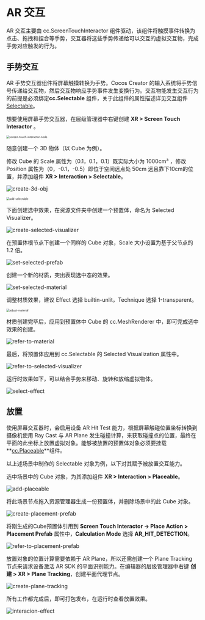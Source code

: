 # AR 交互

AR 交互主要由 cc.ScreenTouchInteractor 组件驱动，该组件将触摸事件转换为点击、拖拽和捏合等手势，交互器将这些手势传递给可以交互的虚拟交互物，完成手势对应触发的行为。

## 手势交互

AR 手势交互器组件将屏幕触摸转换为手势。Cocos Creator 的输入系统将手势信号传递给交互物，然后交互物响应手势事件发生变换行为。交互物能发生交互行为的前提是必须绑定**cc.Selectable** 组件，关于此组件的属性描述详见交互组件 [Selectable](component.md#Selectable)。

想要使用屏幕手势交互器，在层级管理器中右键创建 **XR > Screen Touch Interactor** 。

<img src="ar-interaction/screen-touch-interactor-node.png" alt="screen-touch-interactor-node" style="zoom:50%;" />

随意创建一个 3D 物体（以 Cube 为例）。

修改 Cube 的 Scale 属性为（0.1，0.1，0.1）既实际大小为 1000cm³ ，修改 Position 属性为（0，-0.1，-0.5）即位于空间远点处 50cm 远且靠下10cm的位置，并添加组件 **XR > Interaction > Selectable**。

![create-3d-obj](ar-interaction/create-3d-obj.png)

<img src="ar-interaction/add-selectable.png" alt="add-selectable" style="zoom:50%;" />

下面创建选中效果，在资源文件夹中创建一个预置体，命名为 Selected Visualizer。

![create-selected-visualizer](ar-interaction/create-selected-visualizer.png)

在预置体根节点下创建一个同样的 Cube 对象，Scale 大小设置为基于父节点的 1.2 倍。

![set-selected-prefab](ar-interaction/set-selected-prefab.png)

创建一个新的材质，突出表现选中态的效果。

![set-selected-material](ar-interaction/set-selected-material.png)

调整材质效果，建议 Effect 选择 builtin-unlit，Technique 选择 1-transparent。

<img src="ar-interaction/adjust-material.png" alt="adjust-material" style="zoom:50%;" />

材质创建完毕后，应用到预置体中 Cube 的 cc.MeshRenderer 中，即可完成选中效果的创建。

![refer-to-material](ar-interaction/refer-to-material.png)

最后，将预置体应用到 cc.Selectable 的 Selected Visualization 属性中。

![refer-to-selected-visualizer](ar-interaction/refer-to-selected-visualizer.png)

运行时效果如下，可以结合手势来移动、旋转和放缩虚拟物体。

![select-effect](ar-interaction/select-effect.png)

## 放置

使用屏幕交互器时，会启用设备 AR Hit Test 能力，根据屏幕触碰位置坐标转换到摄像机使用 Ray Cast 与 AR Plane 发生碰撞计算，来获取碰撞点的位置，最终在平面的此坐标上放置虚拟对象。能够被放置的预置体对象必须要挂载**[cc.Placeable](component.md#Placeable)**组件。

以上述场景中制作的 Selectable 对象为例，以下对其赋予被放置交互能力。

选中场景中的 Cube 对象，为其添加组件 **XR > Interaction > Placeable**。

![add-placeable](ar-interaction/add-placeable.png)

将此场景节点拖入资源管理器生成一份预置体，并删除场景中的此 Cube 对象。

![create-placement-prefab](ar-interaction/create-placement-prefab.png)

将刚生成的Cube预置体引用到 **Screen Touch Interactor -> Place Action > Placement Prefab** 属性中，**Calculation Mode** 选择 **AR_HIT_DETECTION**。

![refer-to-placement-prefab](ar-interaction/refer-to-placement-prefab.png)

放置对象的位置计算需要依赖于 AR Plane，所以还需创建一个 Plane Tracking 节点来请求设备激活 AR SDK 的平面识别能力。在编辑器的层级管理器中右键 **创建 > XR > Plane Tracking**，创建平面代理节点。

![create-plane-tracking](ar-interaction/create-plane-tracking.png)

所有工作都完成后，即可打包发布，在运行时查看放置效果。

![interacion-effect](ar-interaction/interacion-effect.png)
